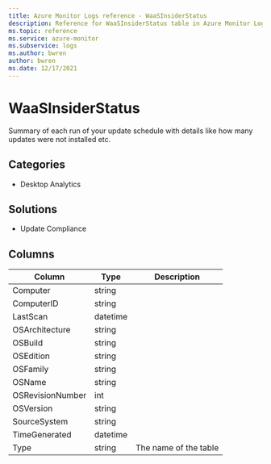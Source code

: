 ```yaml
---
title: Azure Monitor Logs reference - WaaSInsiderStatus
description: Reference for WaaSInsiderStatus table in Azure Monitor Logs.
ms.topic: reference
ms.service: azure-monitor
ms.subservice: logs
ms.author: bwren
author: bwren
ms.date: 12/17/2021
---
```


# WaaSInsiderStatus

 Summary of each run of your update schedule with details like how many updates were not installed etc.

## Categories

- Desktop Analytics
## Solutions

- Update Compliance




## Columns

| Column | Type | Description |
| --- | --- | --- |
| Computer | string |  |
| ComputerID | string |  |
| LastScan | datetime |  |
| OSArchitecture | string |  |
| OSBuild | string |  |
| OSEdition | string |  |
| OSFamily | string |  |
| OSName | string |  |
| OSRevisionNumber | int |  |
| OSVersion | string |  |
| SourceSystem | string |  |
| TimeGenerated | datetime |  |
| Type | string | The name of the table |
